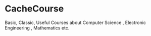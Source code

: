 # CacheCourse
Basic, Classic, Useful Courses about Computer Science , Electronic Engineering , Mathematics etc.
